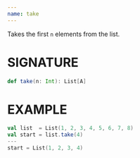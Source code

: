 ```yaml
---
name: take
---
```


Takes the first `n` elements from the list.

# SIGNATURE
```scala
def take(n: Int): List[A]
```

# EXAMPLE
```scala
val list  = List(1, 2, 3, 4, 5, 6, 7, 8)
val start = list.take(4)
---
start = List(1, 2, 3, 4)
```
